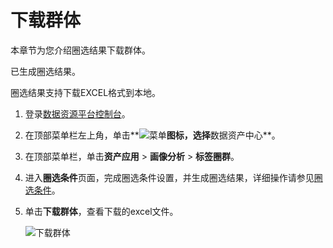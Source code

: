 # 下载群体

本章节为您介绍圈选结果下载群体。

已生成圈选结果。

圈选结果支持下载EXCEL格式到本地。

1.  登录[数据资源平台控制台](https://dataq.console.aliyun.com)。

2.  在顶部菜单栏左上角，单击**![菜单](https://static-aliyun-doc.oss-accelerate.aliyuncs.com/assets/img/zh-CN/6504337061/p188771.png)**图标，选择**数据资产中心**。

3.  在顶部菜单栏，单击**资产应用** \> **画像分析** \> **标签圈群**。

4.  进入**圈选条件**页面，完成圈选条件设置，并生成圈选结果，详细操作请参见[圈选条件](/cn.zh-CN/用户指南/数据资产中心/画像分析/标签圈群/圈选条件.md)。

5.  单击**下载群体**，查看下载的excel文件。

    ![下载群体](https://static-aliyun-doc.oss-accelerate.aliyuncs.com/assets/img/zh-CN/6717160161/p211981.png)


